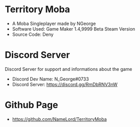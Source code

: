 # Territory Moba
- A Moba Singleplayer made by NGeorge
- Software Used: Game Maker 1.4,9999 Beta Steam Version
- Source Code: Deny

# Discord Server
Discord Server for support and informations about the game
- Discord Dev Name: N_George#0733
- Discord Server: https://discord.gg/RmDbRNV3nW

# Github Page
- https://github.com/NameLord/TerritoryMoba
